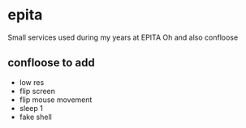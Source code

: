 # epita
Small services used during my years at EPITA
Oh and also confloose

## confloose to add
- low res
- flip screen
- flip mouse movement
- sleep 1
- fake shell
